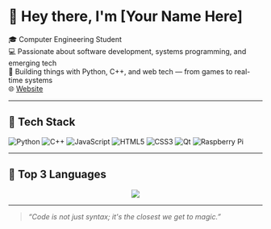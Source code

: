 # 👋 Hey there, I'm [Your Name Here]

🎓 Computer Engineering Student  
💻 Passionate about software development, systems programming, and emerging tech  
🚀 Building things with Python, C++, and web tech — from games to real-time systems  
🌐 [Website](https://sugamsinjali.com.np)

---

## 🧰 Tech Stack
![Python](https://img.shields.io/badge/Python-3776AB?style=for-the-badge&logo=python&logoColor=white)
![C++](https://img.shields.io/badge/C++-00599C?style=for-the-badge&logo=c%2B%2B&logoColor=white)
![JavaScript](https://img.shields.io/badge/JavaScript-F7DF1E?style=for-the-badge&logo=javascript&logoColor=black)
![HTML5](https://img.shields.io/badge/HTML5-E34F26?style=for-the-badge&logo=html5&logoColor=white)
![CSS3](https://img.shields.io/badge/CSS3-1572B6?style=for-the-badge&logo=css3&logoColor=white)
![Qt](https://img.shields.io/badge/Qt-41CD52?style=for-the-badge&logo=qt&logoColor=white)
![Raspberry Pi](https://img.shields.io/badge/Raspberry%20Pi-C51A4A?style=for-the-badge&logo=raspberrypi&logoColor=white)

---

## 🔺 Top 3 Languages

<p align="center">
  <img src="https://github-readme-stats.vercel.app/api/top-langs/?username=Sinjali7E&layout=pie&langs_count=3&theme=radical" />
</p>

---

> _“Code is not just syntax; it's the closest we get to magic.”_
